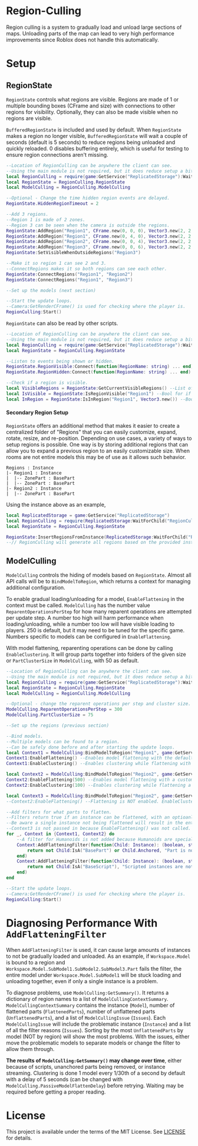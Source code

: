 # Region-Culling
Region culling is a system to gradually load and unload large
sections of maps. Unloading parts of the map can lead to
very high performance improvements since Roblox does not handle
this automatically.

# Setup
## RegionState
`RegionState` controls what regions are visible. Regions are
made of 1 or multiple bounding boxes (CFrame and size) with
connections to other regions for visibility. Optionally, they
can also be made visible when no regions are visible.

`BufferedRegionState` is included and used by default. When
`RegionState` makes a region no longer visible, `BufferedRegionState`
will wait a couple of seconds (default is 5 seconds) to reduce
regions being unloaded and quickly reloaded. 0 disables buffering
entirely, which is useful for testing to ensure region connections
aren't missing.

```lua
--Location of RegionCulling can be anywhere the client can see.
--Using the main module is not required, but it does reduce setup a bit for most cases.
local RegionCulling = require(game:GetService("ReplicatedStorage"):WaitForChild("RegionCulling"))
local RegionState = RegionCulling.RegionState
local ModelCulling = RegionCulling.ModelCulling

--Optional - Change the time hidden region events are delayed.
RegionState.HiddenRegionTimeout = 2

--Add 3 regions.
--Region 1 is made of 2 zones.
--Region 3 can be seen when the camera is outside the regions.
RegionState:AddRegion("Region1", CFrame.new(0, 0, 0), Vector3.new(2, 2, 2))
RegionState:AddRegion("Region1", CFrame.new(0, 4, 0), Vector3.new(2, 2, 2))
RegionState:AddRegion("Region2", CFrame.new(0, 0, 4), Vector3.new(2, 2, 2))
RegionState:AddRegion("Region3", CFrame.new(0, 0, 6), Vector3.new(2, 2, 2))
RegionState:SetVisibleWhenOutsideRegions("Region3")

--Make it so region 1 can see 2 and 3.
--ConnectRegions makes it so both regions can see each other.
RegionState:ConnectRegions("Region1", "Region2")
RegionState:ConnectRegions("Region1", "Region3")

--Set up the models (next section)

--Start the update loops.
--Camera:GetRenderCFrame() is used for checking where the player is.
RegionCulling:Start()
```

`RegionState` can also be read by other scripts.

```lua
--Location of RegionCulling can be anywhere the client can see.
--Using the main module is not required, but it does reduce setup a bit for most cases.
local RegionCulling = require(game:GetService("ReplicatedStorage"):WaitForChild("RegionCulling"))
local RegionState = RegionCulling.RegionState

--Listen to events being shown or hidden.
RegionState.RegionVisible:Connect(function(RegionName: string) ... end)
RegionState.RegionHidden:Connect(function(RegionName: string) ... end)

--Check if a region is visible.
local VisibleRegions = RegionState:GetCurrentVisibleRegions() --List of the region names that are visible
local IsVisible = RegionState:IsRegionVisible("Region1") --Bool for if a region is visible
local InRegion = RegionState:IsInRegion("Region1", Vector3.new()) --Bool for if a point is in a region
```

#### Secondary Region Setup
`RegionState` offers an additional method that makes it easier to create a centralized folder of "Regions" that you can easily customize, expand, rotate, resize, and re-position. 
Depending on use cases, a variety of ways to setup regions is possible. One way is by storing additional regions that can allow you to expand a previous region to an easily customizable size. 
When rooms are not entire models this may be of use as it allows such behavior.
```
Regions : Instance
|- Region1 : Instance
|  |-- ZonePart : BasePart
|  |-- ZonePart : BasePart
|- Region2 : Instance
|  |-- ZonePart : BasePart
```
Using the instance above as an example,
```lua
local ReplicatedStorage = game:GetService("ReplicatedStorage")
local RegionCulling = require(ReplicatedStorage:WaitForChild("RegionCulling"))
local RegionState = RegionCulling.RegionState

RegionState:InsertRegionsFromInstance(ReplicatedStorage:WaitForChild("Regions"))
--// RegionCulling will generate all regions based on the provided instances.
```

## ModelCulling
`ModelCulling` controls the hiding of models based on `RegionState`.
Almost all API calls will be to `BindModelToRegion`, which returns
a context for managing additional configuration.

To enable gradual loading/unloading for a model, `EnableFlattening`
in the context must be called. `ModelCulling` has the number value
`ReparentOperationsPerStep` for how many reparent operations are 
attempted per update step. A number too high will harm performance
when loading/unloading, while a number too low will have visible
loading to players. 250 is default, but it may need to be tuned
for the specific game. Numbers specific to models can be configured
in `EnableFlattening`.

With model flattening, reparenting operations can be done by calling
`EnableClustering`. It will group parts together into folders of
the given size or `PartClusterSize` in `ModelCulling`, with 50 as
default.

```lua
--Location of RegionCulling can be anywhere the client can see.
--Using the main module is not required, but it does reduce setup a bit for most cases.
local RegionCulling = require(game:GetService("ReplicatedStorage"):WaitForChild("RegionCulling"))
local RegionState = RegionCulling.RegionState
local ModelCulling = RegionCulling.ModelCulling

--Optional - change the reparent operations per step and cluster size.
ModelCulling.ReparentOperationsPerStep = 300
ModelCulling.PartClusterSize = 75

--Set up the regions (previous section)

--Bind models.
--Multiple models can be found to a region.
--Can be safely done before and after starting the update loops.
local Context1 = ModelCulling:BindModelToRegion("Region1", game:GetService("Workspace"):WaitForChild("Model1"))
Context1:EnableFlattening() --Enables model flattening with the default reparent operations per step.
Context1:EnableClustering() --Enables clustering while flattening with the default cluster size.

local Context2 = ModelCulling:BindModelToRegion("Region2", game:GetService("Workspace"):WaitForChild("Model2"))
Context2:EnableFlattening(500) --Enables model flattening with a custom reparent operations per step.
Context2:EnableClustering(100) --Enables clustering while flattening a custom default cluster size.

local Context3 = ModelCulling:BindModelToRegion("Region2", game:GetService("Workspace"):WaitForChild("Model2A"))
--Context2:EnableFlattening() --Flattening is NOT enabled. EnableClustering() has no effect without EnableFlattening().

--Add filters for what parts to flatten.
--Filters return true if an instance can be flattened, with an optioanl string saying why they can't.
--Be aware a single instance not being flattened will result in the entire instance tree under the model being unflattened (see next section).
--Context3 is not passed in because EnableFlattening() was not called.
for _, Context in {Context1, Context2} do
    --A filter for Humanoids is not added because Humanoids are special-cased to move together.
    Context:AddFlatteningFilter(function(Child: Instance): (boolean, string?)
        return not Child:IsA("BasePart") or Child.Anchored, "Part is not anchored."
    end)
    Context:AddFlatteningFilter(function(Child: Instance): (boolean, string?)
        return not Child:IsA("BaseScript"), "Scripted instances are not safe to be flattened."
    end)
end

--Start the update loops.
--Camera:GetRenderCFrame() is used for checking where the player is.
RegionCulling:Start()
```

# Diagnosing Performance With `AddFlatteningFilter`
When `AddFlatteningFilter` is used, it can cause large amounts of
instances to not be gradually loaded and unloaded. As an example,
if `Workspace.Model` is bound to a region and `Workspace.Model.SubModel1.SubModel2.SubModel3.Part`
fails the filter, the entire model under `Workspace.Model.SubModel1`
will be stuck loading and unloading together, even if only a
single instance is a problem.

To diagnose problems, use `ModelCulling:GetSummary()`. It returns
a dictionary of region names to a list of `ModelCullingContextSummary`.
`ModelCullingContextSummary` contains the instance (`Model`), number
of flattened parts (`FlattenedParts`), number of unflattened parts
(`UnflattenedParts`), and a list of `ModelCullingIssue` (`Issues`).
Each `ModelCullingIssue` will include the problematic instance (`Instance`)
and a list of all the filter reasons (`Issues`). Sorting by the
most `UnflattenedParts` by model (NOT by region) will show the most
problems. With the issues, either move the problematic models to separate
models or change the filter to allow them through.

**The results of `ModelCulling:GetSummary()` may change over time**,
either because of scripts, unanchored parts being removed, or instance
streaming. Clustering is done 1 model every 1/30th of a second by default
with a delay of 5 seconds (can be changed with `ModelCulling.PassiveModelFlattenDelay`)
before retrying. Waiting may be required before getting a proper reading.

# License
This project is available under the terms of the MIT License.
See [LICENSE](LICENSE) for details.
